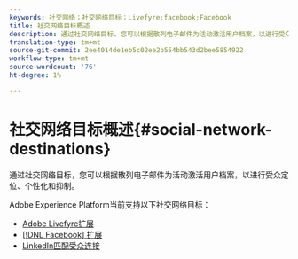 ```yaml
---
keywords: 社交网络；社交网络目标；Livefyre;facebook;Facebook
title: 社交网络目标概述
description: 通过社交网络目标，您可以根据散列电子邮件为活动激活用户档案，以进行受众定位、个性化和抑制。
translation-type: tm+mt
source-git-commit: 2ee4014de1eb5c02ee2b554bb543d2bee5854922
workflow-type: tm+mt
source-wordcount: '76'
ht-degree: 1%

---
```



# 社交网络目标概述{#social-network-destinations}

通过社交网络目标，您可以根据散列电子邮件为活动激活用户档案，以进行受众定位、个性化和抑制。

Adobe Experience Platform当前支持以下社交网络目标：

- [Adobe Livefyre扩展](./adobe-livefyre.md)
- [[!DNL Facebook] 扩展](./facebook.md)
- [LinkedIn匹配受众连接](./linkedin.md)